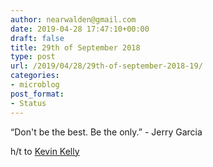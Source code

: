 ```yaml
---
author: nearwalden@gmail.com
date: 2019-04-28 17:47:10+00:00
draft: false
title: 29th of September 2018
type: post
url: /2019/04/28/29th-of-september-2018-19/
categories:
- microblog
post_format:
- Status
---
```


“Don't be the best.  Be the only.”  - Jerry Garcia





h/t to [Kevin Kelly](https://kk.org/cooltools/recomendo/)



